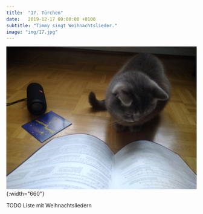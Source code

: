 ```yaml
---
title:  "17. Türchen"
date:   2019-12-17 00:00:00 +0100
subtitle: "Timmy singt Weihnachtslieder."
image: "img/17.jpg"
---
```


![Timmy](../img/17.jpg){:width="660"}

TODO Liste mit Weihnachtsliedern